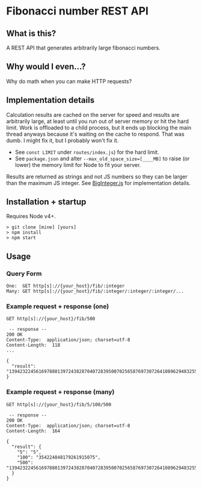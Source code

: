 # Fibonacci number REST API

## What is this?

A REST API that generates arbitrarily large fibonacci numbers.

## Why would I even...?

Why do math when you can make HTTP requests?

## Implementation details

Calculation results are cached on the server for speed and results are arbitrarily large, at least until you run out of server memory or hit the hard limit. Work is offloaded to a child process, but it ends up blocking the main thread anyways because it's waiting on the cache to respond. That was dumb. I might fix it, but I probably won't fix it.

- See `const LIMIT` under `routes/index.js`) for the hard limit.
- See `package.json` and alter `--max_old_space_size=[____MB]` to raise (or lower) the memory limit for Node to fit your server.

Results are returned as strings and not JS numbers so they can be larger than the maximum JS integer. See [BigInteger.js](https://github.com/peterolson/BigInteger.js) for implementation details.

## Installation + startup

Requires Node v4+.

```
> git clone [mine] [yours]
> npm install
> npm start
```

## Usage

### Query Form

```
One:  GET http[s]://{your_host}/fib/:integer
Many: GET http[s]://{your_host}/fib/:integer/:integer/:integer/...
```

### Example request + response (one)

```
GET http[s]://{your_host}/fib/500

 -- response --
200 OK
Content-Type:  application/json; charset=utf-8
Content-Length:  118
...

{
  "result": "139423224561697880139724382870407283950070256587697307264108962948325571622863290691557658876222521294125"
}
```

### Example request + response (many)

```
GET http[s]://{your_host}/fib/5/100/500

 -- response --
200 OK
Content-Type:  application/json; charset=utf-8
Content-Length:  164

{
  "result": {
    "5": "5",
    "100": "354224848179261915075",
    "500": "139423224561697880139724382870407283950070256587697307264108962948325571622863290691557658876222521294125"
  }
}
```